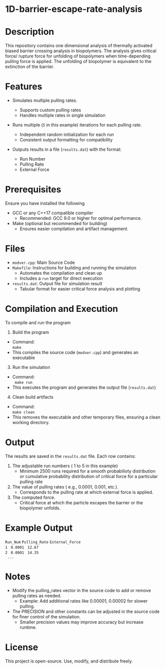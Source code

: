 # 1D-barrier-escape-rate-analysis
# Description
This repository contains one dimensional analysis of thermally activated biased barrier crossing analysis in biopolymers. The analysis gives critical force/ rupture force for unfolding of biopolymers when time-depending pulling force is applied. The unfolding of biopolymer is equivalent to the extinction of the barrier.

# Features
- Simulates multiple pulling rates.
  - Supports custom pulling rates
  - Handles multiple rates in single simulation
- Runs multiple (```5``` in this example) iterations for each pulling rate.
  - Independent random initialization for each run
  - Consistent output formatting for compatibility
  
- Outputs results in a file (```results.dat```) with the format:
  - Run Number
  - Pulling Rate
  - External Force
# Prerequisites
Ensure you have installed the following
- GCC or any C++17 compatible compiler
  - Recommended: GCC 9.0 or higher for optimal performance.
- Make (optional but recommended for building)
  - Ensures easier compilation and artifact management.
 
# Files
- ```modver.cpp```: Main Source Code
- ```Makefile```: Instructions for building and running the simulation
  - Automates the compilation and clean up
  - Includes a ```run``` target for direct execution
- ```results.dat```: Output file for simulation result
  - Tabular format for easier critical force analysis and plotting
# Compilation and Execution
To compile and run the program
1. Build the program
  - Command:   
  ```make```
  - This compiles the source code (```modver.cpp```) and generates an executable
3. Run the simulation
  - Command:    
  ``` make run```
  - This executes the program and generates the output file (```results.dat```)
4. Clean build artifacts
  - Command:   
  ```make clean ```
  - This removes the executable and other temporary files, ensuring a clean working directory.
# Output
The results are saved in the ```results.dat``` file. Each row contains:
1. The adjustable run numbers ( 1 to 5 in this example)
   - Minimum 2500 runs required for a smooth probabilioty distribution or cumulative probability distribution of critical force for a particular pulling rate
2. The value of pulling rates ( e.g., 0.0001, 0.001, etc.).
   - Corresponds to the pulling rate at which external force is applied.
3. The computed force.
   - Critical force at which the particle escapes the barrier or the biopolymer unfolds.
   
# Example Output 
```Run_Num```   ```Pulling_Rate```  ```External_Force```  
```1 ```              ``` 0.0001 ```              ```  12.67 ```   
```2 ```              ``` 0.0001 ```              ```  14.35 ```  
``` ...```


# Notes
- Modify the pulling_rates vector in the source code to add or remove pulling rates as needed.
  - Example: Add additional rates like 0.00001, 0.00002 for slower pulling.
- The PRECISION and other constants can be adjusted in the source code for finer control of the simulation.
  - Smaller precision values may improve accuracy but increase runtime.
# License
This project is open-source. Use, modify, and distribute freely.

